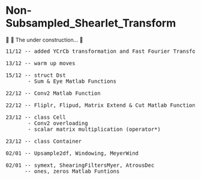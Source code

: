 # Non-Subsampled_Shearlet_Transform

:runner: :dash:   The under construction... :hammer:
<pre>
11/12 -- added YCrCb transformation and Fast Fourier Transform

13/12 -- warm up moves

15/12 -- struct Dst
       - Sum & Eye Matlab Functions
       
22/12 -- Conv2 Matlab Function 

22/12 -- Fliplr, Flipud, Matrix Extend & Cut Matlab Functions and AtrousFilters

23/12 -- class Cell
       - Conv2 overloading
       - scalar matrix multiplication (operator*)

23/12 -- class Container

02/01 -- Upsample2df, Windowing, MeyerWind 

02/01 -- symext, ShearingFiltersMyer, AtrousDec
      -- ones, zeros Matlab Funtions
</pre>


